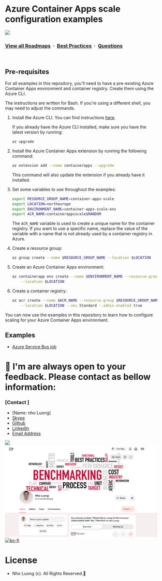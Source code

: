 # Azure Container Apps scale configuration examples

![](https://i.imgur.com/waxVImv.png)
### [View all Roadmaps](https://github.com/nholuongut/all-roadmaps) &nbsp;&middot;&nbsp; [Best Practices](https://github.com/nholuongut/all-roadmaps/blob/main/public/best-practices/) &nbsp;&middot;&nbsp; [Questions](https://www.linkedin.com/in/nholuong/)
<br/>


## Pre-requisites

For all examples in this repository, you'll need to have a pre-existing Azure Container Apps environment and container registry. Create them using the Azure CLI.

The instructions are written for Bash. If you're using a different shell, you may need to adjust the commands.

1. Install the Azure CLI. You can find instructions [here](https://docs.microsoft.com/en-us/cli/azure/install-azure-cli).

    If you already have the Azure CLI installed, make sure you have the latest version by running:

    ```bash
    az upgrade
    ```

1. Install the Azure Container Apps extension by running the following command:

    ```bash
    az extension add --name containerapps --upgrade
    ```

    This command will also update the extension if you already have it installed.

1. Set some variables to use throughout the examples:

    ```bash
    export RESOURCE_GROUP_NAME=container-apps-scale
    export LOCATION=northeurope
    export ENVIRONMENT_NAME=container-apps-scale-env
    export ACR_NAME=containerappsscale$RANDOM
    ```

    The `ACR_NAME` variable is used to create a unique name for the container registry. If you want to use a specific name, replace the value of the variable with a name that is not already used by a container registry in Azure.

1. Create a resource group:

    ```bash
    az group create --name $RESOURCE_GROUP_NAME --location $LOCATION
    ```

1. Create an Azure Container Apps environment:

    ```bash
    az containerapp env create --name $ENVIRONMENT_NAME --resource-group $RESOURCE_GROUP_NAME \
        --location $LOCATION
    ```

1. Create a container registry:

    ```bash
    az acr create --name $ACR_NAME --resource-group $RESOURCE_GROUP_NAME \
        --location $LOCATION --sku Standard --admin-enabled true
    ```

You can now use the examples in this repository to learn how to configure scaling for your Azure Container Apps environment.

## Examples

- [Azure Service Bus job](azure-servicebus/job-python/README.md)

# 🚀 I'm are always open to your feedback.  Please contact as bellow information:
### [Contact ]
* [Name: nho Luong]
* [Skype](luongutnho_skype)
* [Github](https://github.com/nholuongut/)
* [Linkedin](https://www.linkedin.com/in/nholuong/)
* [Email Address](luongutnho@hotmail.com)

![](https://i.imgur.com/waxVImv.png)
![](Donate.png)
[![ko-fi](https://ko-fi.com/img/githubbutton_sm.svg)](https://ko-fi.com/nholuong)

# License
* Nho Luong (c). All Rights Reserved.🌟